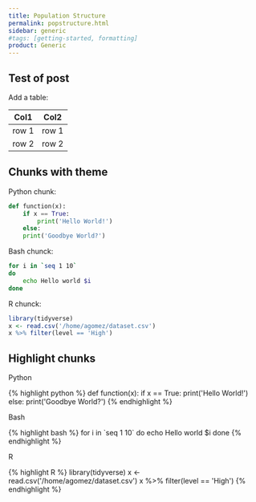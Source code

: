 ```yaml
---
title: Population Structure
permalink: popstructure.html
sidebar: generic
#tags: [getting-started, formatting]
product: Generic
---
```


## Test of post

<!--<p><strong>Test of post</strong></p>-->

Add a table:

| Col1 | Col2 |
|----|-----|
| row 1 | row 1 |
| row 2 | row 2 |

## Chunks with theme

<!--<p><strong>Chunks with theme</strong></p>-->

Python chunk:

```python
def function(x):
    if x == True:
        print('Hello World!')
    else:
	print('Goodbye World?')
```

Bash chunck:

```bash
for i in `seq 1 10`
do
    echo Hello world $i
done
```

R chunck:

```r
library(tidyverse)
x <- read.csv('/home/agomez/dataset.csv')
x %>% filter(level == 'High')
```

## Highlight chunks

<!--<p><strong>Highlight chunks</strong></p>-->

<p>Python</p>
{% highlight python %}
def function(x):
    if x == True:
        print('Hello World!')
    else:
	print('Goodbye World?')
{% endhighlight %}


<p>Bash</p>
{% highlight bash %}
for i in `seq 1 10`
do
    echo Hello world $i
done
{% endhighlight %}

<p>R</p>
{% highlight R %}
library(tidyverse)
x <- read.csv('/home/agomez/dataset.csv')
x %>% filter(level == 'High')
{% endhighlight %}

